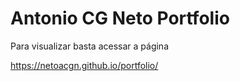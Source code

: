 # Antonio CG Neto Portfolio

Para visualizar basta acessar a página



https://netoacgn.github.io/portfolio/

